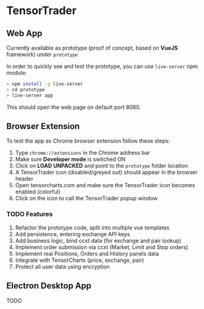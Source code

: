 # TensorTrader

## Web App

Currently available as prototype (proof of concept, based on **VueJS** framework) under `prototype`

In order to quickly see and test the prototype, you can use `live-server` npm module:

```bash
> npm install -g live-server
> cd prototype
> live-server app
```

This should open the web page on default port 8080.

## Browser Extension

To test the app as Chrome browser extension follow these steps:

1.  Type `chrome://extensions` in the Chrome address bar
2.  Make sure **Developer mode** is switched ON
3.  Click on **LOAD UNPACKED** and point to the `prototype` folder location
4.  A TensorTrader icon (disabled/greyed out) should appear in the browser header
5.  Open tensorcharts.com and make sure the TensorTrader icon becomes enabled (colorful)
6.  Click on the icon to call the TensorTrader popup window

### TODO Features

1.  Refactor the prototype code, split into multiple vue templates
2.  Add persistence, entering exchange API keys
3.  Add business logic, bind ccxt data (for exchange and pair lookup)
4.  Implement order submission via ccxt (Market, Limit and Stop orders)
5.  Implement real Positions, Orders and History panels data
6.  Integrate with TensorCharts (price, exchange, pair)
7.  Protect all user data using encryption

## Electron Desktop App

TODO
